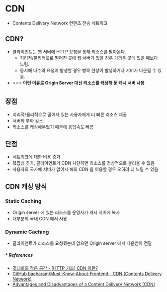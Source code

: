 # CDN
- Contents Delivery Network 컨텐츠 전송 네트워크
  
## CDN?
- 클라이언트는 웹 서버에 HTTP 요청을 통해 리소스를 받아온다.
  - 지리적/물리적으로 떨어진 곳에 웹 서버가 있을 경우 가까운 곳에 있을 때보다 느림.
  - 동시에 다수의 요청이 발생할 경우 병목 현상이 발생하거나 서버가 다운될 수 있음.
- ⭐⭐⭐️ **이런 이유로 Origin Server 대신 리소스를 캐싱해 둔 캐시 서버 사용**

## 장점
- 지리적/물리적으로 떨어져 있는 사용자에게 더 빠른 리소스 제공
- 서버의 부하 감소
- 리소스를 캐싱해두었기 때문에 응답속도 빠름

## 단점
- 네트워크에 대한 비용 증가
- 복잡성 추가, 클라이언트가 CDN 차단하면 리소스를 정상적으로 불러올 수 없음
- 사용자의 국가에 서버가 없어서 해외 CDN 을 이용할 경우 오히려 더 느릴 수 있음

## CDN 캐싱 방식
### Static Caching
- Origin server 에 있는 리소스를 운영자가 캐시 서버에 복사
- 대부분의 국내 CDN 에서 사용

### Dynamic Caching
- 클라이언트가 리소스를 요청했는데 없으면 Origin server 에서 다운받아 전달

##### * References
- [갓대희의 작은 공간 - [HTTP 기초] CDN 이란?](https://goddaehee.tistory.com/173)
- [GitHub baeharam/Must-Know-About-Frontend - CDN (Contents Delivery Network)](https://github.com/baeharam/Must-Know-About-Frontend/blob/master/Notes/network/cdn.md)
- [Advantages and Disadvantages of a Content Delivery Network (CDN)](https://blog.webnames.ca/advantages-and-disadvantages-of-a-content-delivery-network/)
